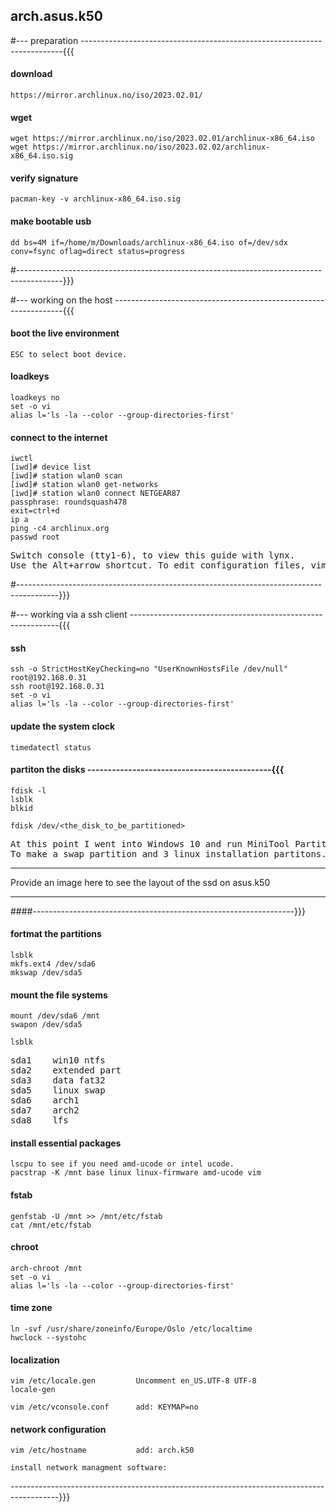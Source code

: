 ## arch.asus.k50



#--- preparation -------------------------------------------------------------------------{{{

#### download

    https://mirror.archlinux.no/iso/2023.02.01/



#### wget

    wget https://mirror.archlinux.no/iso/2023.02.01/archlinux-x86_64.iso
    wget https://mirror.archlinux.no/iso/2023.02.02/archlinux-x86_64.iso.sig



#### verify signature

    pacman-key -v archlinux-x86_64.iso.sig



#### make bootable usb

    dd bs=4M if=/home/m/Downloads/archlinux-x86_64.iso of=/dev/sdx conv=fsync oflag=direct status=progress

#-----------------------------------------------------------------------------------------}}}



#--- working on the host -----------------------------------------------------------------{{{

#### boot the live environment

    ESC to select boot device.


#### loadkeys
    
    loadkeys no
    set -o vi
    alias l='ls -la --color --group-directories-first'


#### connect to the internet

    iwctl
    [iwd]# device list
    [iwd]# station wlan0 scan
    [iwd]# station wlan0 get-networks
    [iwd]# station wlan0 connect NETGEAR87
    passphrase: roundsquash478
    exit=ctrl+d
    ip a
    ping -c4 archlinux.org
    passwd root


<pre>
Switch console (tty1-6), to view this guide with lynx.
Use the Alt+arrow shortcut. To edit configuration files, vim are available.
</pre>

#----------------------------------------------------------------------------------------}}}



#--- working via a ssh client ------------------------------------------------------------{{{

#### ssh

    ssh -o StrictHostKeyChecking=no "UserKnownHostsFile /dev/null" root@192.168.0.31
    ssh root@192.168.0.31
    set -o vi
    alias l='ls -la --color --group-directories-first'


#### update the system clock

    timedatectl status


#### partiton the disks ---------------------------------------------{{{

    fdisk -l
    lsblk
    blkid

    fdisk /dev/<the_disk_to_be_partitioned>

<pre>
At this point I went into Windows 10 and run MiniTool Partition Wizard
To make a swap partition and 3 linux installation partitons.
</pre>


---

Provide an image here to see the layout of the ssd on asus.k50

---

####-----------------------------------------------------------------}}}


#### fortmat the partitions

    lsblk
    mkfs.ext4 /dev/sda6
    mkswap /dev/sda5


#### mount the file systems

    mount /dev/sda6 /mnt
    swapon /dev/sda5

    lsblk

<pre>
sda1    win10 ntfs
sda2    extended part
sda3    data fat32
sda5    linux swap
sda6    arch1
sda7    arch2
sda8    lfs
</pre>


#### install essential packages

    lscpu to see if you need amd-ucode or intel ucode.    
    pacstrap -K /mnt base linux linux-firmware amd-ucode vim


#### fstab

    genfstab -U /mnt >> /mnt/etc/fstab
    cat /mnt/etc/fstab


#### chroot

    arch-chroot /mnt
    set -o vi
    alias l='ls -la --color --group-directories-first'


#### time zone

    ln -svf /usr/share/zoneinfo/Europe/Oslo /etc/localtime
    hwclock --systohc


#### localization

    vim /etc/locale.gen         Uncomment en_US.UTF-8 UTF-8
    locale-gen

    vim /etc/vconsole.conf      add: KEYMAP=no 


#### network configuration

    vim /etc/hostname           add: arch.k50

    install network managment software:
   

------------------------------------------------------------------------------------------}}} 



